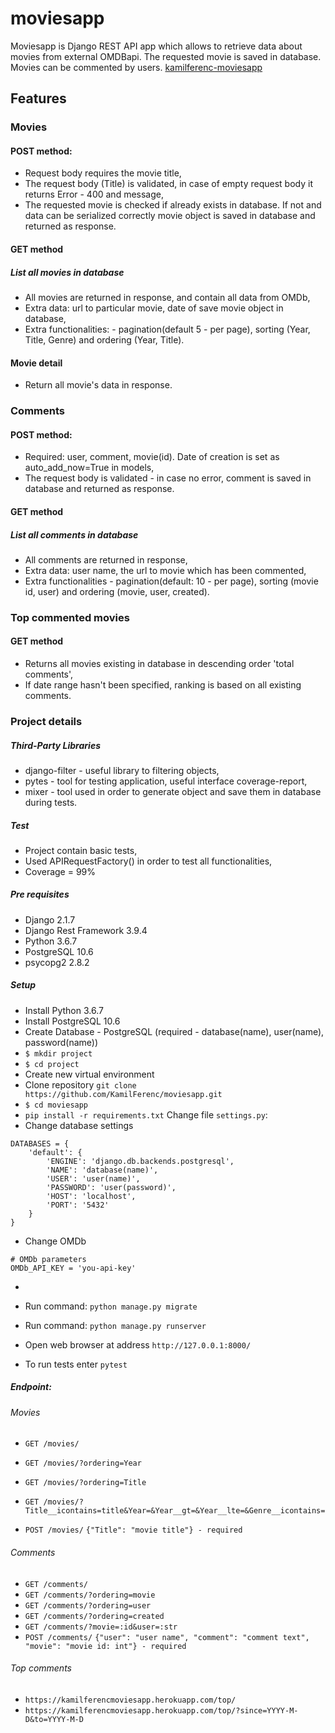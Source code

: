 # moviesapp

Moviesapp is Django REST API app which allows to retrieve data about movies from external OMDBapi. The requested movie is saved in database. Movies can be commented by users. [kamilferenc-moviesapp](https://kamilferencmoviesapp.herokuapp.com/)  

## Features

### Movies 
#### POST method:
- Request body requires the movie title,
- The request body (Title) is validated, in case of empty request body it returns Error - 400 and message,
- The requested movie is checked if already exists in database. If not and data can be serialized correctly movie object is saved in database and returned as response.

#### GET method
##### List all movies in database
- All movies are returned in response, and contain all data from OMDb,
- Extra data: url to particular movie, date of save movie object in database,
- Extra functionalities: - pagination(default 5 - per page), sorting (Year, Title, Genre) and ordering (Year, Title).
#### Movie detail 
- Return all movie's data in response.

### Comments
#### POST method:
- Required: user, comment, movie(id). Date of creation is set as auto_add_now=True in models,
- The request body is validated - in case no error, comment is saved in database and returned as response.
#### GET method
##### List all comments in database
- All comments are returned in response,
- Extra data: user name, the url to movie which has been commented,
- Extra functionalities - pagination(default: 10 - per page), sorting (movie id, user) and ordering (movie, user, created).

### Top commented movies
#### GET method
- Returns all movies existing in database in descending order 'total comments',
- If date range hasn't been specified, ranking is based on all existing comments.


### Project details
##### Third-Party Libraries 
- django-filter - useful library to filtering objects,
- pytes - tool for testing application, useful interface coverage-report,
- mixer - tool used in order to generate object and save them in database during tests.

##### Test
- Project contain basic tests, 
- Used APIRequestFactory() in order to test all functionalities,
- Coverage = 99%

##### Pre requisites
- Django 2.1.7
- Django Rest Framework 3.9.4
- Python 3.6.7
- PostgreSQL 10.6
- psycopg2 2.8.2

##### Setup

- Install Python 3.6.7
- Install PostgreSQL 10.6
- Create Database - PostgreSQL (required - database(name), user(name), password(name))
- ```$ mkdir project```
- ```$ cd project```
- Create new virtual environment
- Clone repository ```git clone https://github.com/KamilFerenc/moviesapp.git```
- ```$ cd moviesapp```
- ```pip install -r requirements.txt```
Change file ```settings.py```:
- Change database settings
```
DATABASES = {
    'default': {
        'ENGINE': 'django.db.backends.postgresql',
        'NAME': 'database(name)',
        'USER': 'user(name)',
        'PASSWORD': 'user(password)',
        'HOST': 'localhost',
        'PORT': '5432'
    }
}
```
- Change OMDb 

```
# OMDb parameters
OMDb_API_KEY = 'you-api-key'
```
- 
- Run command: ```python manage.py migrate```
- Run command: ```python manage.py runserver```
- Open web browser at address ```http://127.0.0.1:8000/```

- To run tests enter ```pytest```

##### Endpoint:
###### Movies
- ```GET /movies/```
- ```GET /movies/?ordering=Year```
- ```GET /movies/?ordering=Title```
- ```GET /movies/?Title__icontains=title&Year=&Year__gt=&Year__lte=&Genre__icontains=```

-  ```POST /movies/```  ```{"Title": "movie title"} - required```
###### Comments
- ```GET /comments/```
- ```GET /comments/?ordering=movie```
- ```GET /comments/?ordering=user```
- ```GET /comments/?ordering=created```
- ```GET /comments/?movie=:id&user=:str```
-  ```POST /comments/```
```{"user": "user name", "comment": "comment text", "movie": "movie id: int"} - required```
###### Top comments
- ```https://kamilferencmoviesapp.herokuapp.com/top/```
- ```https://kamilferencmoviesapp.herokuapp.com/top/?since=YYYY-M-D&to=YYYY-M-D```
